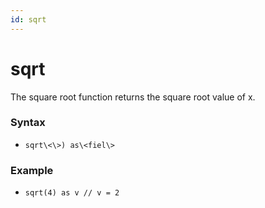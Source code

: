 ```yaml
---
id: sqrt
---
```


# sqrt

The square root function returns the square root value of x.

### Syntax

* `sqrt\<\>) as\<fiel\>`

### Example

* `sqrt(4) as v // v = 2`
